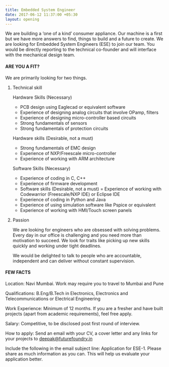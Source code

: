 ```yaml
---
title: Embedded System Engineer
date: 2017-06-12 11:37:00 +05:30
layout: opening
---
```


We are building a ‘one of a kind’ consumer appliance. Our machine is a first but we have more answers to find, things to build and a future to create. We are looking for Embedded System Engineers (ESE) to join our team. You would be directly reporting to the technical co-founder and will interface with the mechanical design team.

#### ARE YOU A FIT?

We are primarily looking for two things.

1. Technical skill

     Hardware Skills (Necessary)

     - PCB design using Eaglecad or equivalent software
     - Experience of designing analog circuits that involve OPamp, filters
     - Experience of designing micro-controller based circuits
     - Strong fundamentals of sensors
     - Strong fundamentals of protection circuits

    Hardware skills (Desirable, not a must)

     - Strong fundamentals of EMC design
     - Experience of NXP/Freescale micro-controller
     - Experience of working with ARM architecture

    Software Skills (Necessary)

     - Experience of coding in C, C\+\+
     - Experience of firmware development
     - Software skills (Desirable, not a must)
     = Experience of working with Codewarrior (Freescale/NXP IDE) or Eclipse IDE
     - Experience of coding in Python and Java
     - Experience of using simulation software like Pspice or equivalent
     - Experience of working with HMI/Touch screen panels

2. Passion

   We are looking for engineers who are obsessed with solving problems. Every day in our office is challenging and you need more than motivation to succeed. We look for traits like picking up new skills quickly and working under tight deadlines.

   We would be delighted to talk to people who are accountable, independent and can deliver without constant supervision.

#### FEW FACTS

Location: Navi Mumbai. Work may require you to travel to Mumbai and Pune

Qualifications: B.Eng/B.Tech in Electronics, Electronics and Telecommunications or Electrical Engineering

Work Experience: Minimum of 12 months. If you are a fresher and have built projects (apart from academic requirements), feel free apply.

Salary: Competitive, to be disclosed post first round of interview.

How to apply: Send an email with your CV, a cover letter and any links for your projects to [deepak@futurefoundry.in](mailto:deepak@futurefoundry.in)

Include the following in the email subject line: Application for ESE-1. Please share as much information as you can. This will help us evaluate your application better.